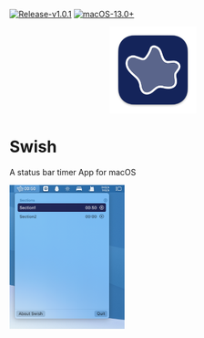 [![Release-v1.0.1](https://img.shields.io/badge/Release-v1.0.1-14245A)](https://github.com/norcrowe/Swish/releases/tag/v1.0.1) [![macOS-13.0+](https://img.shields.io/badge/macOS-13.0+-14245A)](https://apps.apple.com/us/app/macos-ventura/id1638787999)

<p align="center">
 <img width="30%" alt="Swish Logo" src="https://github.com/norcrowe/Swish/blob/main/Swish/Resources/Assets.xcassets/Icon.imageset/Icon.png?raw=true">
</p>


# Swish

A status bar timer App for macOS

<img src="https://github.com/norcrowe/Swish/blob/main/Swish/Resources/Screenshot.png?raw=true" alt="Screenshot" style="width:40%; aspect-ratio:0.8;"> 